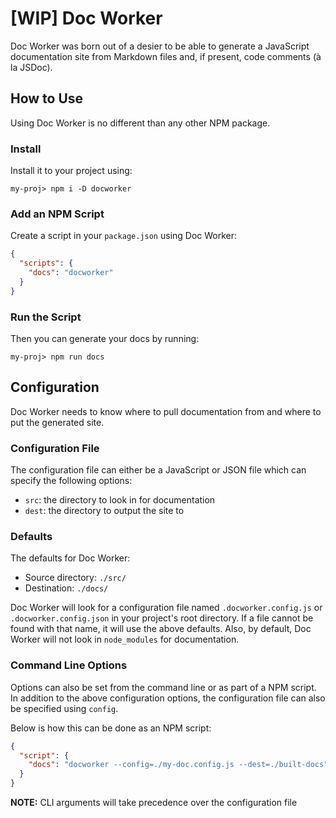 # [WIP] Doc Worker

Doc Worker was born out of a desier to be able to generate a JavaScript
documentation site from Markdown files and, if present, code comments
(à la JSDoc).

## How to Use

Using Doc Worker is no different than any other NPM package.

### Install

Install it to your project using:

```shell
my-proj> npm i -D docworker
```

### Add an NPM Script

Create a script in your `package.json` using Doc Worker:

```json
{
  "scripts": {
    "docs": "docworker"
  }
}
```

### Run the Script

Then you can generate your docs by running:

```shell
my-proj> npm run docs
```

## Configuration

Doc Worker needs to know where to pull documentation from and where
to put the generated site.

### Configuration File

The configuration file can either be a JavaScript or JSON file which can
specify the following options:

- `src`: the directory to look in for documentation
- `dest`: the directory to output the site to

### Defaults

The defaults for Doc Worker:

- Source directory: `./src/`
- Destination: `./docs/`

Doc Worker will look for a configuration file named `.docworker.config.js` or
`.docworker.config.json` in your project's root directory. If a file cannot be
found with that name, it will use the above defaults. Also, by default, Doc Worker
will not look in `node_modules` for documentation.

### Command Line Options

Options can also be set from the command line or as part of a NPM script. In addition
to the above configuration options, the configuration file can also be specified
using `config`.

Below is how this can be done as an NPM script:

```json
{
  "script": {
    "docs": "docworker --config=./my-doc.config.js --dest=./built-docs",
  }
}
```

**NOTE:** CLI arguments will take precedence over the configuration file
